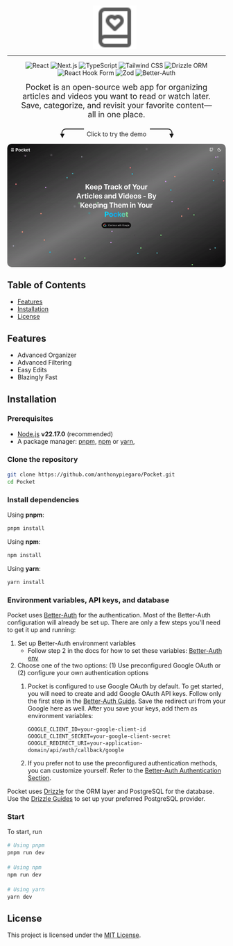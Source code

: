 <div align="center">
   <img src="public/book-heart.svg" alt="Pocket Icon" width="100" style="vertical-align:middle;margin-right:8px" fill="red"/>
</div>

---

<div align="center" >

![React](https://img.shields.io/github/package-json/dependency-version/anthonypiegaro/Pocket/react)
![Next.js](https://img.shields.io/github/package-json/dependency-version/anthonypiegaro/Pocket/next?color=rgb(0,0,0))
![TypeScript](https://img.shields.io/github/package-json/dependency-version/anthonypiegaro/Pocket/dev/typescript)
![Tailwind CSS](https://img.shields.io/github/package-json/dependency-version/anthonypiegaro/Pocket/dev/tailwindcss)
![Drizzle ORM](https://img.shields.io/github/package-json/dependency-version/anthonypiegaro/Pocket/drizzle-orm?color=4bb74b)
![React Hook Form](https://img.shields.io/github/package-json/dependency-version/anthonypiegaro/Pocket/react-hook-form?color=ff69b4)
![Zod](https://img.shields.io/github/package-json/dependency-version/anthonypiegaro/Pocket/zod?color=blueviolet)
![Better-Auth](https://img.shields.io/github/package-json/dependency-version/anthonypiegaro/Pocket/better-auth?color=000)

</div>

<p style="font-size: 18px; text-align: center; max-width: 450px; margin:auto; margin-bottom: 12px">
Pocket is an open-source web app for organizing articles and videos you want to read or watch later. Save, categorize, and revisit your favorite content—all in one place.
</p>

<div align="center" >
  <div style="
    display: flex; 
    flex-direction: row; 
    gap: 8px; 
    justify-content: center"
  >
    <div style="position: relative; width: 50px">
      <div style="
        position: absolute;
        height: 15px; 
        width: 50px; 
        border-top: solid;
        border-left: solid;
        border-top-left-radius: 10px;
        border-width: 2px;
        top: 10px;
        "
      >
        <div
          style="
            width: 0;
            height: 0;
            border-left: 5px solid transparent;
            border-right: 5px solid transparent;
            border-top: 10px solid;
            position: absolute;
            bottom: -5px;
            left: -5.5px
          "
        ></div>
      </div>
    </div>
    <p>Click to try the demo</p>
    <div style="position: relative; width: 50px;">
      <div style="
        position: absolute;
        height: 15px; 
        width: 50px; 
        border-top: solid;
        border-right: solid;
        border-top-right-radius: 10px;
        border-width: 2px;
        top: 10px;
        "
      >
        <div
          style="
            width: 0;
            height: 0;
            border-left: 5px solid transparent;
            border-right: 5px solid transparent;
            border-top: 10px solid;
            position: absolute;
            bottom: -5px;
            right: -5.5px
          "
        ></div>
      </div>
    </div>
  </div>
  <div align="center">
    <a href="https://pocket-mauve.vercel.app/" target="_blank" >
      <img 
        src="landing-page.gif" 
        alt="Demo" 
        style="display: block; border-radius: 10px;" 
      />
    </a>
  </div>
</div>

## Table of Contents
- [Features](#features)
- [Installation](#installation)
- [License](#license)

## Features
- Advanced Organizer
- Advanced Filtering
- Easy Edits
- Blazingly Fast

## Installation

### Prerequisites

- [Node.js](https://nodejs.org/) **v22.17.0** (recommended)
- A package manager: [pnpm](https://pnpm.io/), [npm](https://www.npmjs.com/) or [yarn](https://yarnpkg.com/),

### Clone the repository

```bash
git clone https://github.com/anthonypiegaro/Pocket.git
cd Pocket
```

### Install dependencies

Using **pnpm**:
```bash
pnpm install
```

Using **npm**:
```bash
npm install
```

Using **yarn**:
```bash
yarn install
```

### Environment variables, API keys, and database
Pocket uses [Better-Auth](https://www.better-auth.com/) for the authentication. Most of the Better-Auth configuration will already be set up. There are only a few steps you'll need to get it up and running:

1. Set up Better-Auth environment variables
    - Follow step 2 in the docs for how to set these variables: [Better-Auth env](https://www.better-auth.com/docs/installation#set-environment-variables)
2. Choose one of the two options: (1) Use preconfigured Google OAuth or (2) configure your own authentication options
    1. Pocket is configured to use Google OAuth by default. To get started, you will need to create and add Google OAuth API keys. Follow only the first step in the [Better-Auth Guide](https://www.better-auth.com/docs/authentication/google#get-your-google-credentials). Save the redirect uri from your Google here as well. After you save your keys, add them as environment variables:

        ```
        GOOGLE_CLIENT_ID=your-google-client-id
        GOOGLE_CLIENT_SECRET=your-google-client-secret
        GOOGLE_REDIRECT_URI=your-application-domain/api/auth/callback/google
        ```

    2. If you prefer not to use the preconfigured authentication methods, you can customize yourself. Refer to the [Better-Auth Authentication Section](https://www.better-auth.com/docs/authentication/email-password).

Pocket uses [Drizzle](https://orm.drizzle.team/docs/overview) for the ORM layer and PostgreSQL for the database. Use the [Drizzle Guides](https://orm.drizzle.team/docs/get-started) to set up your preferred PostgreSQL provider.

### Start
To start, run
```bash
# Using pnpm
pnpm run dev

# Using npm
npm run dev

# Using yarn
yarn dev
```

## License
This project is licensed under the [MIT License](LICENSE).

